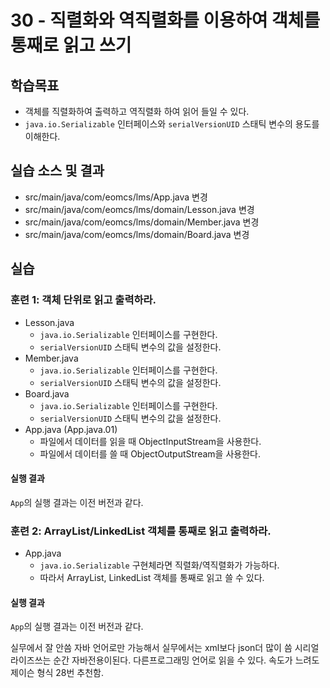 # 30 - 직렬화와 역직렬화를 이용하여 객체를 통째로 읽고 쓰기

## 학습목표

- 객체를 직렬화하여 출력하고 역직렬화 하여 읽어 들일 수 있다.
- `java.io.Serializable` 인터페이스와 `serialVersionUID` 스태틱 변수의 용도를 이해한다. 

## 실습 소스 및 결과

- src/main/java/com/eomcs/lms/App.java 변경
- src/main/java/com/eomcs/lms/domain/Lesson.java 변경
- src/main/java/com/eomcs/lms/domain/Member.java 변경
- src/main/java/com/eomcs/lms/domain/Board.java 변경

## 실습

### 훈련 1: 객체 단위로 읽고 출력하라.

- Lesson.java
    - `java.io.Serializable` 인터페이스를 구현한다.
    - `serialVersionUID` 스태틱 변수의 값을 설정한다.
- Member.java
    - `java.io.Serializable` 인터페이스를 구현한다.
    - `serialVersionUID` 스태틱 변수의 값을 설정한다.
- Board.java
    - `java.io.Serializable` 인터페이스를 구현한다.
    - `serialVersionUID` 스태틱 변수의 값을 설정한다.
- App.java (App.java.01)
    - 파일에서 데이터를 읽을 때 ObjectInputStream을 사용한다.
    - 파일에서 데이터를 쓸 때 ObjectOutputStream을 사용한다.

#### 실행 결과

`App`의 실행 결과는 이전 버전과 같다.

### 훈련 2: ArrayList/LinkedList 객체를 통째로 읽고 출력하라.

- App.java
    - `java.io.Serializable` 구현체라면 직렬화/역직렬화가 가능하다.
    - 따라서 ArrayList, LinkedList 객체를 통째로 읽고 쓸 수 있다.

#### 실행 결과

`App`의 실행 결과는 이전 버전과 같다.



실무에서 잘 안씀 자바 언어로만 가능해서 
실무에서는 xml보다 json더 많이 씀
시리얼라이즈쓰는 순간 자바전용이된다.
다른프로그래밍 언어로 읽을 수 있다.
속도가 느려도 제이슨 형식 28번 추천함.
